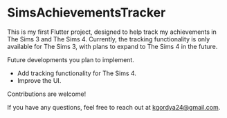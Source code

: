# SimsAchievementsTracker

This is my first Flutter project, designed to help track my achievements in The Sims 3 and The Sims 4. Currently, the tracking functionality is only available for The Sims 3, with plans to expand to The Sims 4 in the future.

Future developments you plan to implement.
- Add tracking functionality for The Sims 4.
- Improve the UI.

Contributions are welcome!

If you have any questions, feel free to reach out at kgordya24@gmail.com.
